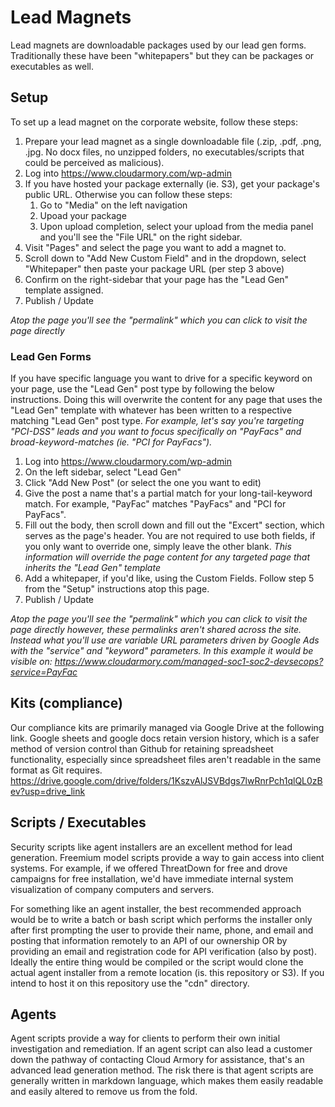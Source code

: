 # Lead Magnets

Lead magnets are downloadable packages used by our lead gen forms.  Traditionally these have been "whitepapers" but they can be packages or executables as well.

## Setup

To set up a lead magnet on the corporate website, follow these steps:

1. Prepare your lead magnet as a single downloadable file (.zip, .pdf, .png, .jpg.  No docx files, no unzipped folders, no executables/scripts that could be perceived as malicious).
2. Log into https://www.cloudarmory.com/wp-admin
3. If you have hosted your package externally (ie. S3), get your package's public URL.  Otherwise you can follow these steps:
	1. Go to "Media" on the left navigation
	2. Upoad your package
	3. Upon upload completion, select your upload from the media panel and you'll see the "File URL" on the right sidebar.
4. Visit "Pages" and select the page you want to add a magnet to.
5. Scroll down to "Add New Custom Field" and in the dropdown, select "Whitepaper" then paste your package URL (per step 3 above)
6. Confirm on the right-sidebar that your page has the "Lead Gen" template assigned.
7. Publish / Update

*Atop the page you'll see the "permalink" which you can click to visit the page directly*

### Lead Gen Forms

If you have specific language you want to drive for a specific keyword on your page, use the "Lead Gen" post type by following the below instructions.  Doing this will overwrite the content for any page that uses the "Lead Gen" template with whatever has been written to a respective matching "Lead Gen" post type.
*For example, let's say you're targeting "PCI-DSS" leads and you want to focus specifically on "PayFacs" and broad-keyword-matches (ie. "PCI for PayFacs").*

1. Log into https://www.cloudarmory.com/wp-admin
2. On the left sidebar, select "Lead Gen"
3. Click "Add New Post" (or select the one you want to edit)
4. Give the post a name that's a partial match for your long-tail-keyword match.  For example, "PayFac" matches "PayFacs" and "PCI for PayFacs".
5. Fill out the body, then scroll down and fill out the "Excert" section, which serves as the page's header.  You are not required to use both fields, if you only want to override one, simply leave the other blank.  *This information will override the page content for any targeted page that inherits the "Lead Gen" template*
6. Add a whitepaper, if you'd like, using the Custom Fields.  Follow step 5 from the "Setup" instructions atop this page.
7. Publish / Update

*Atop the page you'll see the "permalink" which you can click to visit the page directly however, these permalinks aren't shared across the site.*
*Instead what you'll use are variable URL parameters driven by Google Ads with the "service" and "keyword" parameters.*
*In this example it would be visible on: https://www.cloudarmory.com/managed-soc1-soc2-devsecops?service=PayFac*

## Kits (compliance)

Our compliance kits are primarily managed via Google Drive at the following link.  Google sheets and google docs retain version history, which is a safer method of version control than Github for retaining spreadsheet functionality, especially since spreadsheet files aren't readable in the same format as Git requires.
https://drive.google.com/drive/folders/1KszvAlJSVBdgs7lwRnrPch1qlQL0zBev?usp=drive_link

## Scripts / Executables

Security scripts like agent installers are an excellent method for lead generation.  Freemium model scripts provide a way to gain access into client systems.  For example, if we offered ThreatDown for free and drove campaigns for free installation, we'd have immediate internal system visualization of company computers and servers.

For something like an agent installer, the best recommended approach would be to write a batch or bash script which performs the installer only after first prompting the user to provide their name, phone, and email and posting that information remotely to an API of our ownership OR by providing an email and registration code for API verification (also by post).  Ideally the entire thing would be compiled or the script would clone the actual agent installer from a remote location (is. this repository or S3).  If you intend to host it on this repository use the "cdn" directory.

## Agents

Agent scripts provide a way for clients to perform their own initial investigation and remediation.  If an agent script can also lead a customer down the pathway of contacting Cloud Armory for assistance, that's an advanced lead generation method.  The risk there is that agent scripts are generally written in markdown language, which makes them easily readable and easily altered to remove us from the fold.